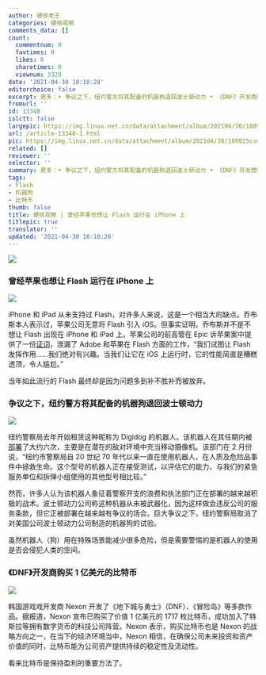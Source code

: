 ```yaml
---
author: 硬核老王
categories: 硬核观察
comments_data: []
count:
  commentnum: 0
  favtimes: 0
  likes: 0
  sharetimes: 0
  viewnum: 3329
date: '2021-04-30 18:10:28'
editorchoice: false
excerpt: 更多：• 争议之下，纽约警方将其配备的机器狗退回波士顿动力 • 《DNF》开发商购买 1 亿美元的比特币
fromurl: ''
id: 13348
islctt: false
largepic: https://img.linux.net.cn/data/attachment/album/202104/30/180925csd9ybiggg7y71dz.jpg
url: /article-13348-1.html
pic: https://img.linux.net.cn/data/attachment/album/202104/30/180925csd9ybiggg7y71dz.jpg.thumb.jpg
related: []
reviewer: ''
selector: ''
summary: 更多：• 争议之下，纽约警方将其配备的机器狗退回波士顿动力 • 《DNF》开发商购买 1 亿美元的比特币
tags:
- Flash
- 机器狗
- 比特币
thumb: false
title: 硬核观察 | 曾经苹果也想让 Flash 运行在 iPhone 上
titlepic: true
translator: ''
updated: '2021-04-30 18:10:28'
---
```


![](https://img.linux.net.cn/data/attachment/album/202104/30/180925csd9ybiggg7y71dz.jpg)


### 曾经苹果也想让 Flash 运行在 iPhone 上


![](https://img.linux.net.cn/data/attachment/album/202104/30/180937m566r55shz45hb4q.jpg)


iPhone 和 iPad 从未支持过 Flash，对许多人来说，这是一个相当大的缺点。乔布斯本人表示过，苹果公司无意将 Flash 引入 iOS。但事实证明，乔布斯并不是不想让 Flash 出现在 iPhone 和 iPad 上。苹果公司的前高管在 Epic 诉苹果案中提供了一份[证词](https://9to5mac.com/2021/04/27/apple-tried-to-help-adobe-bring-flash-to-ios-but-the-results-were-embarrassing/)，泄漏了 Adobe 和苹果在 Flash 方面的工作，“我们试图让 Flash 发挥作用……我们绝对有兴趣。当我们让它在 iOS 上运行时，它的性能简直是糟糕透顶，令人尴尬。”


当年如此流行的 Flash 最终却是因为问题多到补不胜补而被放弃。


### 争议之下，纽约警方将其配备的机器狗退回波士顿动力


![](https://img.linux.net.cn/data/attachment/album/202104/30/180949z1ytwkby1ryerw2w.jpg)


纽约警察局去年开始租赁这种昵称为 Digidog 的机器人。该机器人在其任期内被[部署](/article-13312-1.html)了大约六次，主要是在潜在的敌对环境中充当移动摄像机。该部门在 2 月份说，“纽约市警察局自 20 世纪 70 年代以来一直在使用机器人，在人质及危险品事件中拯救生命。这个型号的机器人正在接受测试，以评估它的能力，与我们的紧急服务单位和拆弹小组使用的其他型号相比较。”


然而，许多人认为该机器人象征着警察开支的浪费和执法部门正在部署的越来越积极的战术。波士顿动力公司称这种机器从未被武器化，因为这样做会违反公司的服务条款，但它正被部署在越来越有争议的场合。巨大争议之下，纽约警察局取消了对美国公司波士顿动力公司制造的机器狗的试验。


虽然机器人（狗）用在特殊场景能减少很多危险，但是需要警惕的是机器人的使用是否会侵犯人类的空间。


### 《DNF》开发商购买 1 亿美元的比特币


![](https://img.linux.net.cn/data/attachment/album/202104/30/180959o4064f9560w7364w.jpg)


韩国游戏戏开发商 Nexon 开发了《地下城与勇士》（DNF）、《冒险岛》等多款作品。据报道，Nexon 宣布已购买了价值 1 亿美元的 1717 枚比特币，成功加入了特斯拉等拥有数字货币的科技公司阵营。Nexon 表示，购买比特币也是 Nexon 的战略方向之一，在当下的经济环境当中，Nexon 相信，在确保公司未来投资和资产价值的同时，比特币能为公司资产提供持续的稳定性及流动性。


看来比特币是保持盈利的重要方法了。